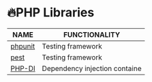 # 🔥PHP Libraries

| NAME                           | FUNCTIONALITY                 |
| ------------------------------ | ----------------------------- |
| [phpunit](https://phpunit.de/) | Testing framework             |
| [pest](https://pestphp.com/)   | Testing framework             |
| [PHP-DI](https://php-di.org/)  | Dependency injection containe |
